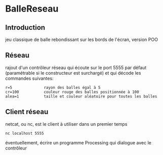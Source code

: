 
# BalleReseau

## Introduction

jeu classique de balle rebondissant sur les bords de l'écran, version POO

## Réseau

rajout d'un contrôleur réseau qui écoute sur le port 5555 par défaut (paramétrable si le constructeur est surchargé) et qui décode les commandes suivantes:

    r=5              rayon des balles égal à 5
    cr=100           couleur rouge des balles positionnée à 100
    alea=1           taille et couleur aléatoire pour toutes les balles

## Client réseau

netcat, ou nc, est le client à utiliser dans un premier temps

    nc localhost 5555

éventuellement, écrire un programme Processing qui dialogue avec le contrôleur


